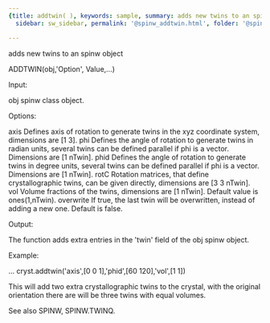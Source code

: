```yaml
---
{title: addtwin( ), keywords: sample, summary: adds new twins to an spinw object,
  sidebar: sw_sidebar, permalink: '@spinw_addtwin.html', folder: '@spinw', mathjax: 'true'}

---
```

  adds new twins to an spinw object
 
  ADDTWIN(obj,'Option', Value,...)
 
  Input:
 
  obj       spinw class object.
 
  Options:
 
  axis      Defines axis of rotation to generate twins in the xyz
            coordinate system, dimensions are [1 3].
  phi       Defines the angle of rotation to generate twins in radian
            units, several twins can be defined parallel if phi is a
            vector. Dimensions are [1 nTwin].
  phid      Defines the angle of rotation to generate twins in degree
            units, several twins can be defined parallel if phi is a
            vector. Dimensions are [1 nTwin].
  rotC      Rotation matrices, that define crystallographic twins, can be
            given directly, dimensions are [3 3 nTwin].
  vol       Volume fractions of the twins, dimensions are [1 nTwin].
            Default value is ones(1,nTwin).
  overwrite If true, the last twin will be overwritten, instead of adding a
            new one. Default is false.
 
  Output:
 
  The function adds extra entries in the 'twin' field of the obj spinw object.
 
  Example:
 
  ...
  cryst.addtwin('axis',[0 0 1],'phid',[60 120],'vol',[1 1])
 
  This will add two extra crystallographic twins to the crystal, with the
  original orientation there are will be three twins with equal volumes.
 
  See also SPINW, SPINW.TWINQ.
 
